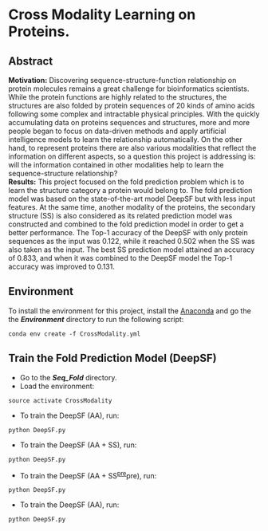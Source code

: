 # Cross Modality Learning on Proteins.
## Abstract
**Motivation:** Discovering sequence-structure-function relationship on protein molecules remains a great challenge for bioinformatics scientists. While the protein functions are highly related to the structures, the structures are also folded by protein sequences of 20 kinds of amino acids following some complex and intractable physical principles. With the quickly accumulating data on proteins sequences and structures, more and more people began to focus on data-driven methods and apply artificial intelligence models to learn the relationship automatically. On the other hand, to represent proteins there are also various modalities that reflect the information on different aspects, so a question this project is addressing is: will the information contained in other modalities help to learn the sequence-structure relationship?  
**Results:** This project focused on the fold prediction problem which is to learn the structure category a protein would belong to. The fold prediction model was based on the state-of-the-art model DeepSF but with less input features. At the same time, another modality of the proteins, the secondary structure (SS) is also considered as its related prediction model was constructed and combined to the fold prediction model in order to get a better performance. The Top-1 accuracy of the DeepSF with only protein sequences as the input was 0.122, while it reached 0.502 when the SS was also taken as the input. The best SS prediction model attained an accuracy of 0.833, and when it was combined to the DeepSF model the Top-1 accuracy was improved to 0.131.

## Environment
To install the environment for this project, install the [Anaconda](https://www.anaconda.com/) and go the the ***Environment*** directory to run the following script:
```
conda env create -f CrossModality.yml
```

## Train the Fold Prediction Model (DeepSF)
* Go to the ***Seq_Fold*** directory.
* Load the environment:
```
source activate CrossModality 
```
* To train the DeepSF (AA), run:
```
python DeepSF.py
```
* To train the DeepSF (AA + SS), run:
```
python DeepSF.py
```
* To train the DeepSF (AA + SS<sup id="a1">[pre](#f1)</sup>pre), run:
```
python DeepSF.py
```
* To train the DeepSF (AA), run:
```
python DeepSF.py
```

